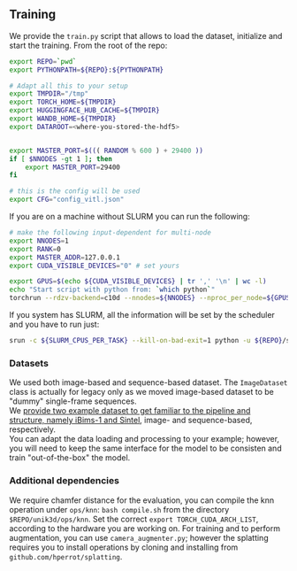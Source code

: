 ## Training

We provide the `train.py` script that allows to load the dataset, initialize and start the training. From the root of the repo:

```bash
export REPO=`pwd`
export PYTHONPATH=${REPO}:${PYTHONPATH}

# Adapt all this to your setup
export TMPDIR="/tmp"
export TORCH_HOME=${TMPDIR}
export HUGGINGFACE_HUB_CACHE=${TMPDIR}
export WANDB_HOME=${TMPDIR}
export DATAROOT=<where-you-stored-the-hdf5>


export MASTER_PORT=$((( RANDOM % 600 ) + 29400 ))
if [ $NNODES -gt 1 ]; then
    export MASTER_PORT=29400
fi

# this is the config will be used
export CFG="config_vitl.json"
```

If you are on a machine without SLURM you can run the following:
```bash
# make the following input-dependent for multi-node
export NNODES=1
export RANK=0
export MASTER_ADDR=127.0.0.1
export CUDA_VISIBLE_DEVICES="0" # set yours

export GPUS=$(echo ${CUDA_VISIBLE_DEVICES} | tr ',' '\n' | wc -l)
echo "Start script with python from: `which python`"
torchrun --rdzv-backend=c10d --nnodes=${NNODES} --nproc_per_node=${GPUS} --rdzv-endpoint ${MASTER_ADDR}:${MASTER_PORT} ${REPO}/scripts/train.py --config-file ${REPO}/configs/${CFG} --distributed
```

If you system has SLURM, all the information will be set by the scheduler and you have to run just:
```bash
srun -c ${SLURM_CPUS_PER_TASK} --kill-on-bad-exit=1 python -u ${REPO}/scripts/train.py --config-file ${REPO}/configs/${CFG} --master-port ${MASTER_PORT} --distributed
```


### Datasets

We used both image-based and sequence-based dataset. The `ImageDataset` class is actually for legacy only as we moved image-based dataset to be "dummy" single-frame sequences.<br>
We [provide two example dataset to get familiar to the pipeline and structure, namely iBims-1 and Sintel](https://drive.google.com/drive/folders/1FKsa5-b3EX0ukZq7bxord5fC5OfUiy16?usp=sharing), image- and sequence-based, respectively.<br>
You can adapt the data loading and processing to your example; however, you will need to keep the same interface for the model to be consisten and train "out-of-the-box" the model.<br>


### Additional dependencies

We require chamfer distance for the evaluation, you can compile the knn operation under `ops/knn`: `bash compile.sh` from the directory `$REPO/unik3d/ops/knn`. Set the correct `export TORCH_CUDA_ARCH_LIST`, according to the hardware you are working on.
For training and to perform augmentation, you can use `camera_augmenter.py`; however the splatting requires you to install operations by cloning and installing from `github.com/hperrot/splatting`.